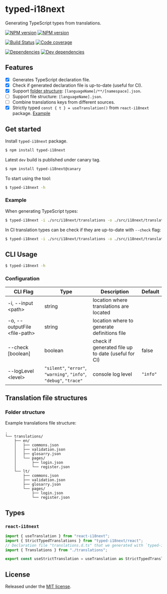 # typed-i18next

Generating TypeScript types from translations.

[![NPM version](https://img.shields.io/npm/v/typed-i18next.svg?logo=npm)](https://www.npmjs.com/package/typed-i18next)
[![NPM version](https://img.shields.io/npm/v/typed-i18next/canary.svg?logo=npm)](https://www.npmjs.com/package/typed-i18next/v/canary)

[![Build Status](https://img.shields.io/azure-devops/build/reactway/reactway/17/master.svg?logo=azuredevops)](https://dev.azure.com/reactway/ReactWay/_build/latest?definitionId=17&branchName=master)
[![Code coverage](https://img.shields.io/azure-devops/coverage/reactway/reactway/17/master.svg)](https://dev.azure.com/reactway/ReactWay/_build/latest?definitionId=17&branchName=master)

[![Dependencies](https://img.shields.io/david/reactway/typed-i18next.svg)](https://david-dm.org/reactway/typed-i18next)
[![Dev dependencies](https://img.shields.io/david/dev/reactway/typed-i18next.svg)](https://david-dm.org/reactway/typed-i18next?type=dev)

## Features

-   [x] Generates TypeScript declaration file.
-   [x] Check if generated declaration file is up-to-date (useful for CI).
-   [x] Support [folder structure](#folder-structure): `[languageName]/**/[namespace].json`.
-   [ ] Support file structure: `[languageName].json`.
-   [ ] Combine translations keys from different sources.
-   [x] Strictly typed `const { t } = useTranslation()` from `react-i18next` package. [Example](#react-i18next)

## Get started

Install `typed-i18next` package.

```sh
$ npm install typed-i18next
```

Latest `dev` build is published under canary tag.

```sh
$ npm install typed-i18next@canary
```

To start using the tool:

```sh
$ typed-i18next -h
```

### Example

When generating TypeScript types:

```sh
$ typed-i18next -i ./src/i18next/translations -o ./src/i18next/translations.d.ts
```

In CI translation types can be check if they are up-to-date with `--check` flag:

```sh
$ typed-i18next -i ./src/i18next/translations -o ./src/i18next/translations.d.ts --check
```

## CLI Usage

```sh
$ typed-i18next -h
```

### Configuration

| CLI Flag                       | Type                                                               | Description                                        | Default  |
| ------------------------------ | ------------------------------------------------------------------ | -------------------------------------------------- | -------- |
| -i, --input \<path\>           | string                                                             | location where translations are located            |          |
| -o, --outputFile \<file-path\> | string                                                             | location where to generate definitions file        |          |
| --check [boolean]              | boolean                                                            | check if generated file up to date (useful for CI) | false    |
| --logLevel \<level\>           | `"silent"`, `"error"`, `"warning"`, `"info"`, `"debug"`, `"trace"` | console log level                                  | `"info"` |

## Translation file structures

### Folder structure

Example translations file structure:

```
.
└── translations/
    ├── en/
    │   ├── commons.json
    │   ├── validation.json
    │   ├── glosarry.json
    │   └── pages/
    │       ├── login.json
    │       └── register.json
    └── lt/
        ├── commons.json
        ├── validation.json
        ├── glosarry.json
        └── pages/
            ├── login.json
            └── register.json
```

## Types

### `react-i18next`

```ts
import { useTranslation } from "react-i18next";
import { StrictTypedTranslations } from "typed-i18next/react";
// Declaration file "translations.d.ts" that we generated with `typed-i18next` tool.
import { Translations } from "./translations";

export const useStrictTranslation = useTranslation as StrictTypedTranslations<typeof useTranslation, Translations>;
```

## License

Released under the [MIT license](LICENSE).
